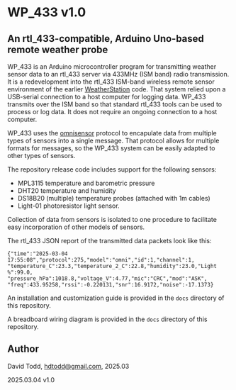 # WP_433 v1.0
## An rtl_433-compatible, Arduino Uno-based remote weather probe

WP_433 is an Arduino microcontroller program for transmitting weather sensor data to an rtl_433 server via 433MHz (ISM band) radio transmission.  It is a redevelopment into the rtl_433 ISM-band wireless remote sensor environment of the earlier [WeatherStation](https://github.com/hdtodd/WeatherStation) code.  That system relied upon a USB-serial connection to a host computer for logging data.  WP_433 transmits over the ISM band so that standard rtl_433 tools can be used to process or log data.  It does not require an ongoing connection to a host computer.

WP_433 uses the [omnisensor](https://github.com/hdtodd/omnisensor_433) protocol to encapulate data from multiple types of sensors into a single message.  That protocol allows for multiple formats for messages, so the WP_433 system can be easily adapted to other types of sensors.

The repository release code includes support for the following sensors:

*  MPL3115 temperature and barometric pressure
*  DHT20 temperature and humidity
*  DS18B20 (multiple) temperature probes (attached with 1m cables)
*  Light-01 photoresistor light sensor.

Collection of data from sensors is isolated to one procedure to facilitate easy incorporation of other models of sensors.

The rtl_433 JSON report of the transmitted data packets look like this:

```
{"time":"2025-03-04 17:55:08","protocol":275,"model":"omni","id":1,"channel":1,
"temperature_C":23.3,"temperature_2_C":22.8,"humidity":23.0,"Light %":99.0,
"pressure_hPa":1018.8,"voltage_V":4.77,"mic":"CRC","mod":"ASK",
"freq":433.95258,"rssi":-0.220131,"snr":16.9172,"noise":-17.1373}
```

An installation and customization guide is provided in the `docs` directory of this repository.

A breadboard wiring diagram is provided in the `docs` directory of this repository.


## Author
David Todd, hdtodd@gmail.com, 2025.03

2025.03.04  v1.0
